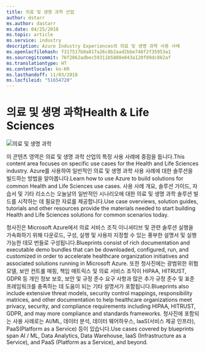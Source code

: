 ```yaml
---
title: 의료 및 생명 과학 산업
author: dstarr
ms.author: dastarr
ms.date: 04/25/2018
ms.topic: article
ms.service: industry
description: Azure Industry Experiences의 의료 및 생명 과학 사용 사례
ms.openlocfilehash: f317517b0a817a26c8b2aad2bbe748f2f35953a1
ms.sourcegitcommit: 76f2862adbec59311b5888e043a120f89dc862af
ms.translationtype: HT
ms.contentlocale: ko-KR
ms.lasthandoff: 11/03/2018
ms.locfileid: "51654720"
---
```

# <a name="health--life-sciences"></a><span data-ttu-id="ae113-103">의료 및 생명 과학</span><span class="sxs-lookup"><span data-stu-id="ae113-103">Health & Life Sciences</span></span>

![의료 및 생명 과학](./assets/index-assets/healthcare.png)

<span data-ttu-id="ae113-105">이 콘텐츠 영역은 의료 및 생명 과학 산업의 특정 사용 사례에 중점을 둡니다.</span><span class="sxs-lookup"><span data-stu-id="ae113-105">This content area focuses on specific use cases for the Health and Life Sciences industry.</span></span> <span data-ttu-id="ae113-106">Azure를 사용하여 일반적인 의료 및 생명 과학 사용 사례에 대한 솔루션을 빌드하는 방법을 알아봅니다.</span><span class="sxs-lookup"><span data-stu-id="ae113-106">Learn how to use Azure to build solutions for common Health and Life Sciences use cases.</span></span> <span data-ttu-id="ae113-107">사용 사례 개요, 솔루션 가이드, 자습서 및 기타 리소스는 오늘날의 일반적인 시나리오에 대한 의료 및 생명 과학 솔루션 빌드를 시작하는 데 필요한 자료를 제공합니다.</span><span class="sxs-lookup"><span data-stu-id="ae113-107">Use case overviews, solution guides, tutorials and other resources provide the materials needed to start building Health and Life Sciences solutions for common scenarios today.</span></span>

<span data-ttu-id="ae113-108">청사진은 Microsoft Azure에서 의료 서비스 조직 이니셔티브 및 관련 솔루션 실행을 가속화하기 위해 다운로드, 구성, 실행 및 사용자 지정할 수 있는 풍부한 설명서 및 실행 가능한 데모 번들로 구성됩니다.</span><span class="sxs-lookup"><span data-stu-id="ae113-108">Blueprints consist of rich documentation and executable demo bundles  that can be downloaded, configured, run, and customized in order to accelerate healthcare organization initiatives and associated solutions running in Microsoft Azure.</span></span> <span data-ttu-id="ae113-109">또한 청사진에는 광범위한 위협 모델, 보안 컨트롤 매핑, 책임 매트릭스 및 의료 서비스 조직이 HIPAA, HITRUST, GDPR 등 개인 정보 보호, 보안 및 규정 준수 요구 사항과 많은 추가 규정 준수 및 표준 프레임워크를 충족하는 데 도움이 되는 기타 설명서가 포함됩니다.</span><span class="sxs-lookup"><span data-stu-id="ae113-109">Blueprints also include extensive threat models, security control mappings, responsibility matrices, and other documentation to help healthcare organizations meet privacy, security, and compliance requirements including HIPAA, HITRUST, GDPR, and may more compliance and standards frameworks.</span></span> <span data-ttu-id="ae113-110">청사진에 포함되는 사용 사례로는 AI/ML, 데이터 분석, 데이터 웨어하우스, IaaS(서비스 제공 인프라), PaaS(Platform as a Service) 등이 있습니다.</span><span class="sxs-lookup"><span data-stu-id="ae113-110">Use cases covered by blueprints span AI / ML, Data Analytics, Data Warehouse, IaaS (Infrastructure as a Service), and PaaS (Platform as a Service), and beyond.</span></span>